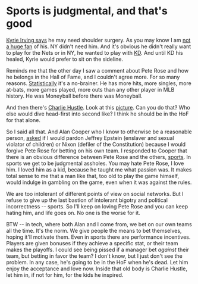 # Sports is judgmental, and that's good
<a href="https://www.nytimes.com/2020/01/04/sports/basketball/nets-kyrie-irving-shoulder-injury-surgery.html?emc=rss&partner=rss">Kyrie Irving says</a> he may need shoulder surgery. As you may know I am <a href="http://scripting.com/2019/10/26/172803.html">not a huge fan</a> of his. NY didn't need him. And it's obvious he didn't really want to play for the Nets or in NY, he wanted to play with <a href="https://en.wikipedia.org/wiki/Kevin_Durant">KD</a>. And until KD his healed, Kyrie would prefer to sit on the sideline. 

Reminds me that the other day I saw a comment about Pete Rose and how he belongs in the Hall of Fame, and I couldn't agree more. For so many reasons. <a href="https://twitter.com/davewiner/status/1213879234185302017">Statistically</a> it's a no-brainer. He has more hits, more singles, more at-bats, more games played, more outs than any other player in MLB history. He was Moneyball before there was Moneyball. 

And then there's <a href="https://www.todayifoundout.com/index.php/2011/11/whitey-ford-gave-pete-rose-his-charlie-hustle-nickname/">Charlie Hustle</a>. Look at this <a href="http://scripting.com/images/2020/01/07/charlieHustle.png">picture</a>. Can you do that? Who else would dive head-first into second like? I think he should be in the HoF for that alone. 

So I said all that. And Alan Cooper who I know to otherwise be a reasonable person, <a href="https://twitter.com/MrAlanCooper/status/1213879931416936449">asked</a> if I would pardon Jeffrey Epstein (enslaver and sexual violator of children) or Nixon (defiler of the Constitution) because I would forgive Pete Rose for betting on his own team. I responded to Cooper that there is an obvious difference between Pete Rose and the others, <a href="https://twitter.com/davewiner/status/1213926736641044485">sports</a>. In sports we get to be judgmental assholes. You may hate Pete Rose, I love him. I loved him as a kid, because he taught me what passion was. It makes total sense to me that a man like that, too old to play the game himself, would indulge in gambling on the game, even when it was against the rules. 

We are too intolerant of different points of view on social networks. But I refuse to give up the last bastion of intolerant bigotry and political incorrectness -- sports. So I'll keep on loving Pete Rose and you can keep hating him, and life goes on. No one is the worse for it. 

BTW -- in tech, where both Alan and I come from, we bet on our own teams all the time. It's the norm. We give people the means to bet themselves, hoping it'll motivate them. Even in sports there are performance incentives. Players are given bonuses if they achieve a specific stat, or their team makes the playoffs. I could see being pissed if a manager bet <i>against</i> their team, but betting in favor the team? I don't know, but I just don't see the problem. In any case, he's going to be in the HoF when he's dead. Let him enjoy the acceptance and love now. Inside that old body is Charlie Hustle, let him in, if not for him, for the kids he inspired. 

